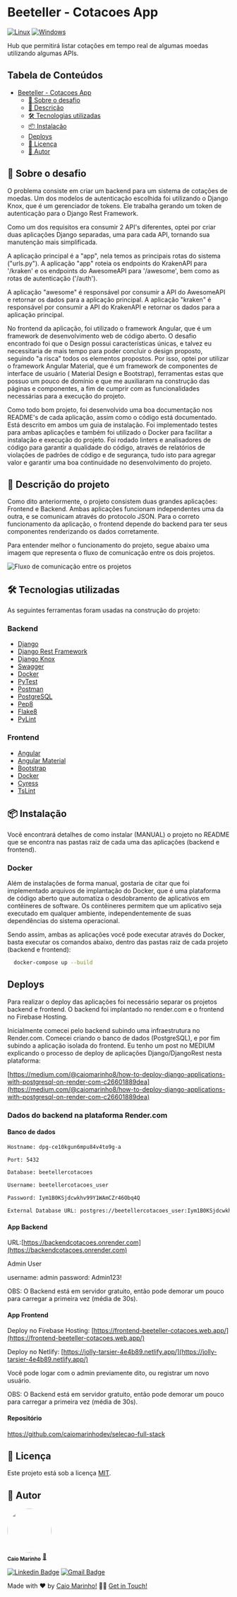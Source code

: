 # Beeteller - Cotacoes App

[![Linux](https://svgshare.com/i/Zhy.svg)](https://svgshare.com/i/Zhy.svg)
[![Windows](https://svgshare.com/i/ZhY.svg)](https://svgshare.com/i/ZhY.svg)

Hub que permitirá listar cotações em tempo real de algumas moedas utilizando algumas APIs.


## **Tabela de Conteúdos**

- [Beeteller - Cotacoes App](#beeteller---cotacoes-app)
  - [🚀 Sobre o desafio](#sobre-o-desafio)
  - [📝 Descrição](#-descrição)
  - [🛠 Tecnologias utilizadas](#-tecnologias-utilizadas)
  - [📦 Instalação](#-instalação)
  - [Deploys](#deploys)
  - [📝 Licença](#-licença)
  - [📝 Autor](#-autor)



## 🚀 Sobre o desafio

O problema consiste em criar um backend para um sistema de cotações de moedas. Um dos modelos de autenticação escolhida
foi utilizando o Django Knox, que é um gerenciador de tokens. Ele trabalha gerando um token de autenticação para o
Django
Rest Framework.

Como um dos requisitos era consumir 2 API's diferentes, optei por criar duas aplicações Django separadas, uma para cada
API, tornando sua manutenção mais simplificada.

A aplicação principal é a "app", nela temos as principais rotas do sistema ("urls.py").
A aplicação "app" roteia os endpoints do KrakenAPI para '/kraken' e os endpoints do AwesomeAPI para '/awesome', bem como
as rotas de autenticação ('/auth').

A aplicação "awesome" é responsável por consumir a API do AwesomeAPI e retornar os dados para a aplicação principal.
A aplicação "kraken" é responsável por consumir a API do KrakenAPI e retornar os dados para a aplicação principal.

No frontend da aplicação, foi utilizado o framework Angular, que é um framework de desenvolvimento web de código aberto.
O desafio encontrado foi que o Design possui características únicas, e talvez eu necessitaria de mais tempo para poder
concluir o design proposto, seguindo "a risca" todos os elementos propostos.
Por isso, optei por utilizar o framework Angular Material, que é um framework de componentes de interface de usuário (
Material Design e Bootstrap), ferramentas estas que possuo um pouco de domínio e que me auxiliaram na construção das
páginas e componentes, a fim de cumprir com as funcionalidades necessárias para a execução do projeto.

Como todo bom projeto, foi desenvolvido uma boa documentação nos README's de cada aplicação, assim como o código está documentado. Está descrito em ambos um guia de instalação. Foi implementado testes para ambas aplicações e também foi utilizado o Docker para facilitar a instalação e execução do projeto. Foi rodado linters e analisadores de código para garantir a qualidade do código, através de relatórios de violações de padrões de código e de segurança, tudo isto para agregar valor e garantir uma boa continuidade no desenvolvimento do projeto.

## 📝 Descrição do projeto

Como dito anteriormente, o projeto consistem duas grandes aplicações: Frontend e Backend. Ambas aplicações funcionam
independentes uma da outra, e se comunicam através do protocolo JSON. Para o correto funcionamento da aplicação, o frontend depende do backend para ter seus componentes renderizando os dados
corretamente.

Para entender melhor o funcionamento do projeto, segue abaixo uma imagem que representa o fluxo de comunicação entre os dois projetos.

![Fluxo de comunicação entre os projetos](https://i.imgur.com/XUIyi9P.png)

## 🛠 Tecnologias utilizadas

As seguintes ferramentas foram usadas na construção do projeto:

### Backend

- [Django](https://www.djangoproject.com/)
- [Django Rest Framework](https://www.django-rest-framework.org/)
- [Django Knox](https://james1345.github.io/django-rest-knox/)
- [Swagger](https://drf-yasg.readthedocs.io/en/stable/readme.html)
- [Docker](https://www.docker.com/)
- [PyTest](https://docs.pytest.org/en/stable/)
- [Postman](https://www.postman.com/)
- [PostgreSQL](https://www.postgresql.org/)
- [Pep8](https://pypi.org/project/pep8/)
- [Flake8](https://flake8.pycqa.org/en/latest/)
- [PyLint](https://www.pylint.org/)

### Frontend

- [Angular](https://angular.io/)
- [Angular Material](https://material.angular.io/)
- [Bootstrap](https://getbootstrap.com/)
- [Docker](https://www.docker.com/)
- [Cyress](https://www.cypress.io/)
- [TsLint](https://palantir.github.io/tslint/)


## 📦 Instalação

Você encontrará detalhes de como instalar (MANUAL) o projeto no README que se encontra nas pastas raiz de cada uma das
aplicações (backend e frontend).

### Docker

Além de instalações de forma manual, gostaria de citar que foi implementado arquivos de implantação do Docker, que é uma
plataforma de código aberto que automatiza o desdobramento de aplicativos em contêineres de software. Os contêineres
permitem que um aplicativo seja executado em qualquer ambiente, independentemente de suas dependências do sistema
operacional.

Sendo assim, ambas as aplicações você pode executar através do Docker, basta executar os comandos abaixo, dentro das
pastas raiz de cada projeto (backend e frontend):

```bash
  docker-compose up --build
```

## Deploys

Para realizar o deploy das aplicações foi necessário separar os projetos backend e frontend. O backend foi implantado no render.com e o frontend no Firebase Hosting.

Inicialmente comecei pelo backend subindo uma infraestrutura no Render.com. Comecei criando o banco de dados (PostgreSQL), e por fim subindo a aplicação isolada do frontend.
Eu tenho um post no MEDIUM explicando o processo de deploy de aplicações Django/DjangoRest nesta plataforma: 

[https://medium.com/@caiomarinho8/how-to-deploy-django-applications-with-postgresql-on-render-com-c26601889dea](https://medium.com/@caiomarinho8/how-to-deploy-django-applications-with-postgresql-on-render-com-c26601889dea)

### Dados do backend na plataforma Render.com

#### Banco de dados

```sh
Hostname: dpg-ce10kgun6mpu84v4to9g-a

Port: 5432

Database: beetellercotacoes

Username: beetellercotacoes_user

Password: Iym1B0KSjdcwkhv99Y1WAmCZr46Obq4Q

External Database URL: postgres://beetellercotacoes_user:Iym1B0KSjdcwkhv99Y1WAmCZr46Obq4Q@dpg-ce10kgun6mpu84v4to9g-a.oregon-postgres.render.com/beetellercotacoes
```

#### App Backend

URL:[https://backendcotacoes.onrender.com](https://backendcotacoes.onrender.com)

Admin User

username: admin
password: Admin123!

OBS: O Backend está em servidor gratuito, então pode demorar um pouco para carregar a primeira vez (média de 30s). 

#### App Frontend
Deploy no Firebase Hosting:
[https://frontend-beeteller-cotacoes.web.app/](https://frontend-beeteller-cotacoes.web.app/)

Deploy no Netlify:
[https://jolly-tarsier-4e4b89.netlify.app/](https://jolly-tarsier-4e4b89.netlify.app/)

Você pode logar com o admin previamente dito, ou registrar um novo usuário.

OBS: O Backend está em servidor gratuito, então pode demorar um pouco para carregar a primeira vez (média de 30s). 


#### Repositório
https://github.com/caiomarinhodev/selecao-full-stack


## 📝 Licença

Este projeto está sob a licença [MIT](https://opensource.org/licenses/MIT).

## 📝 Autor

<a href="#">
 <img style="border-radius: 50%;" src="https://avatars.githubusercontent.com/u/7137962?v=4" width="100px;" alt=""/>
</a>
 <br />
 <sub><b>Caio Marinho</b></sub>
 <a href="#" title="Caio Marinho">🚀</a>

[![Linkedin Badge](https://img.shields.io/badge/-Caio%20Marinho-blue?style=flat-square&logo=Linkedin&logoColor=white&link=https://www.linkedin.com/in/caiomarinho/)](https://www.linkedin.com/in/caiomarinho/)
[![Gmail Badge](https://img.shields.io/badge/-caiomarinho8@gmail.com-c14438?style=flat-square&logo=Gmail&logoColor=white&link=mailto:caiomarinho8@gmail.com)](mailto:caiomarinho8@gmail.com)

Made with ❤️ by [Caio Marinho!](https://caiomarinho.tech/) 👋🏽 [Get in Touch!](https://www.linkedin.com/in/caiomarinho/)
